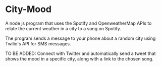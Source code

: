 # City-Mood
A node js program that uses the Spotify and OpenweatherMap APIs to relate the current weather in a city to a song on Spotify. 

The program sends a message to your phone about a random city using Twilio's API for SMS messages.

TO BE ADDED: Connect with Twitter and automatically send a tweet that shows the mood in a specific city, along with a link to the chosen song.
